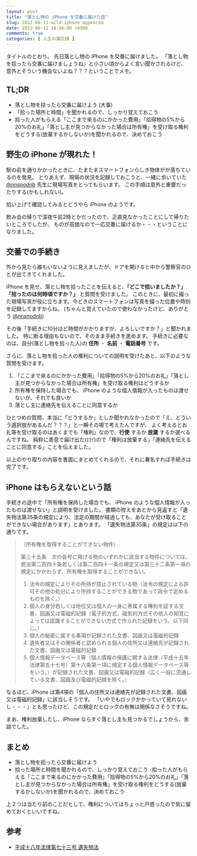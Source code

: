 ```yaml
---
layout: post
title: "落とし物の iPhone を交番に届けた話"
slug: 2022-06-11-wild-iphone-appeared
date: 2022-06-11 18:56:00 +0900
comments: true
categories: [ 人生の備忘録 ]
---
```


タイトルのとおり。
先日落とし物の iPhone を交番に届けました。
「落とし物を拾ったら交番に届けましょうね」と小さい頃からよく言い聞かされるけど、
意外とそういう機会ないよね？？？ということでメモ。

## TL;DR

- 落とし物を拾ったら交番に届けよう (大事)
- 「拾った場所と時間」を聞かれるので、しっかり覚えておこう
- 拾った人がもらえる「ここまで来るのにかかった費用」「拾得物の5%から20%のお礼」「落とし主が見つからなかった場合は所有権」を受け取る権利をどうする(放棄するかしないか)を聞かれるので、決めておこう

## 野生の iPhone が現れた！

駅の前を通りかかったときに、たまたまスマートフォンらしき物体がが落ちているのを発見。
とりあえず、現場の状況を記録しておこうと、一緒に歩いていた [@nnsnodnb](https://twitter.com/nnsnodnb) 先生に現場写真をとってもらいます。
この手順は意外と重要だったりする(かもしれない)。

拾い上げて確認してみるとどうやら iPhone のようです。

飲み会の帰りで深夜午前2時とかだったので、正直見なかったことにして帰りたいところでしたが、
ものが高価なので一応交番に届けるか・・・ということになりました。

## 交番での手続き

外から見たら誰もいないように見えましたが、ドアを開けると中から警察官のひとが出てきてくれました。

iPhone を見せ、落とし物を拾ったことを伝えると、**「どこで拾いましたか？」** **「拾ったのは何時頃ですか？」** と質問を受けました。
このときに、最初に撮った現場写真が役に立ちます。今どきのスマートフォンは写真を撮った位置や時刻を記録してますからね。
(ちゃんと覚えていたので使わなかったけど、ありがとう [@nnsnodnb](https://twitter.com/nnsnodnb))

その後「手続きに10分ほど時間がかかりますが、よろしいですか？」と聞かれました。
特に断る理由もないので、そのまま手続きを進めます。
手続きに必要なのは、自分(落とし物を拾った人)の **住所** ・ **名前** ・ **電話番号** です。

さらに、落とし物を拾った人の権利についての説明を受けたあと、以下のような質問を受けます。

1. 「ここまで来るのにかかった費用」「拾得物の5%から20%のお礼」「落とし主が見つからなかった場合は所有権」を受け取る権利はどうするか
2. 所有権を保持した場合でも、 iPhone のような個人情報が入ったものは渡せないが、それでも良いか
3. 落とし主に連絡先を伝えることに同意するか

ひとつめの質問、本当に「どうするか」としか聞かれなかったので「え、どういう選択肢があるんだ？？？」と一瞬その場で考えたんですが、
よく考えるとお礼等を受け取るのはあくまでも「権利」なので、**行使** するか **放棄** するか選べるんですね。
純粋に善意で届け出た(ｴﾗｲ)ので「権利は放棄する」「連絡先を伝えることに同意する」ことを伝えました。

以上のやり取りの内容を書面にまとめてくれるので、それに署名すれば手続きは完了です。

## iPhone はもらえないという話

手続きの途中で「所有権を保持した場合でも、 iPhone のような個人情報が入ったものは渡せない」と説明を受けました。
書類の控えをあとから見返すと「遺失物法第35条の規定により、法定の期間が経過しても、あなたが受け取ることができない場合があります」とあります。
「遺失物法第35条」の規定は以下の通りです。

> （所有権を取得することができない物件）
>
> 第三十五条　次の各号に掲げる物のいずれかに該当する物件については、民法第二百四十条若しくは第二百四十一条の規定又は第三十二条第一項の規定にかかわらず、所有権を取得することができない。
>
> 1. 法令の規定によりその所持が禁止されている物（法令の規定による許可その他の処分により所持することができる物であって政令で定めるものを除く。）
> 2. 個人の身分若しくは地位又は個人の一身に専属する権利を証する文書、図画又は電磁的記録（電子的方式、磁気的方式その他人の知覚によっては認識することができない方式で作られた記録をいう。以下同じ。）
> 3. 個人の秘密に属する事項が記録された文書、図画又は電磁的記録
> 4. 遺失者又はその関係者と認められる個人の住所又は連絡先が記録された文書、図画又は電磁的記録
> 5. 個人情報データベース等（個人情報の保護に関する法律（平成十五年法律第五十七号）第十六条第一項に規定する個人情報データベース等をいう。）が記録された文書、図画又は電磁的記録（広く一般に流通している文書、図画及び電磁的記録を除く。）

なるほど、iPhone は第4項の「個人の住所又は連絡先が記録された文書、図画又は電磁的記録」に該当しそうです。
「いやでもロックかかっていて見れないし・・・」とも思ったけど、この規定だとロックの有無は関係なさそうですね。

まあ、権利放棄したし、iPhone ならすぐ落とし主も見つかるでしょうから、余談でした。

## まとめ

- 落とし物を拾ったら交番に届けよう
- 拾った場所と時間を聞かれるので、しっかり覚えておこう
-拾った人がもらえる「ここまで来るのにかかった費用」「拾得物の5%から20%のお礼」「落とし主が見つからなかった場合は所有権」を受け取る権利をどうする(放棄するかしないか)を聞かれるので、決めておこう

上２つは当たり前のことだとして、権利についてはちょっと戸惑ったので気に留めておくといいですね。

## 参考

- [平成十八年法律第七十三号 遺失物法](https://elaws.e-gov.go.jp/document?lawid=418AC0000000073)
